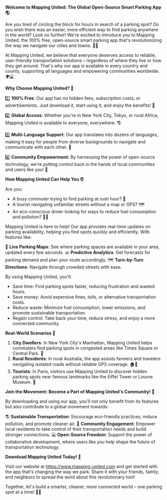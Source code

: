 **Welcome to Mapping United: The Global Open-Source Smart Parking App 🌎**

Are you tired of circling the block for hours in search of a parking spot? Do you wish there was an easier, more efficient way to find parking anywhere in the world? Look no further! We're excited to introduce you to Mapping United, the 100% free, open-source smart parking app that's revolutionizing the way we navigate our cities and towns. 🚗🌆

At Mapping United, we believe that everyone deserves access to reliable, user-friendly transportation solutions – regardless of where they live or how they get around. That's why our app is available in every country and county, supporting all languages and empowering communities worldwide. 🌍💻

**Why Choose Mapping United? 🤔**

1️⃣ **100% Free**: Our app has no hidden fees, subscription costs, or advertisements. Just download it, start using it, and enjoy the benefits! 💸

2️⃣ **Global Access**: Whether you're in New York City, Tokyo, or rural Africa, Mapping United is available to everyone, everywhere. 🌎

3️⃣ **Multi-Language Support**: Our app translates into dozens of languages, making it easy for people from diverse backgrounds to navigate and communicate with each other. 💬

4️⃣ **Community Empowerment**: By harnessing the power of open-source technology, we're putting control back in the hands of local communities and users like you! 🌟

**How Mapping United Can Help You ⏰**

Are you:

* A busy commuter trying to find parking at rush hour? 😤
* A tourist navigating unfamiliar streets without a map or GPS? 🗺️
* An eco-conscious driver looking for ways to reduce fuel consumption and pollution? 🚴‍♀️

Mapping United is here to help! Our app provides real-time updates on parking availability, helping you find spots quickly and efficiently. With features like:

📍 **Live Parking Maps**: See where parking spaces are available in your area, updated every few seconds.
📊 **Predictive Analytics**: Get forecasts for parking demand and plan your route accordingly.
🗺️ **Turn-by-Turn Directions**: Navigate through crowded streets with ease.

By using Mapping United, you'll:

* Save time: Find parking spots faster, reducing frustration and wasted hours.
* Save money: Avoid expensive fines, tolls, or alternative transportation costs.
* Reduce waste: Minimize fuel consumption, lower emissions, and promote sustainable transportation.
* Regain control: Take back your time, reduce stress, and enjoy a more connected community.

**Real-World Scenarios 🌟**

1. **City Dwellers**: In New York City's Manhattan, Mapping United helps commuters find parking spots in congested areas like Times Square or Central Park. 🗽️
2. **Rural Residents**: In rural Australia, the app assists farmers and travelers navigating isolated roads without reliable GPS coverage. 🏠🌾
3. **Tourists**: In Paris, visitors use Mapping United to discover hidden parking spots near famous landmarks like the Eiffel Tower or Louvre Museum. 🗼️

**Join the Movement: Become a Part of Mapping United's Community! 🤝**

By downloading and using our app, you'll not only benefit from its features but also contribute to a global movement towards:

🌎 **Sustainable Transportation**: Encourage eco-friendly practices, reduce pollution, and promote cleaner air.
🌟 **Community Engagement**: Empower local residents to take control of their transportation needs and build stronger connections.
💻 **Open-Source Freedom**: Support the power of collaborative development, where users like you help shape the future of transportation technology.

**Download Mapping United Today! 📲**

Visit our website at https://www.mapping-united.com and get started with the app that's changing the way we park. Share it with your friends, family, and neighbors to spread the word about this revolutionary tool!

Together, let's build a smarter, cleaner, more connected world – one parking spot at a time! 🚗💖